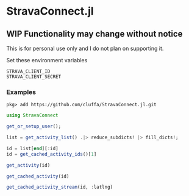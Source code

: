 # StravaConnect.jl  
## WIP Functionality may change without notice

This is for personal use only and I do not plan on supporting it.

Set these environment variables
```
STRAVA_CLIENT_ID
STRAVA_CLIENT_SECRET
```

### Examples

```
pkg> add https://github.com/cluffa/StravaConnect.jl.git
```

```julia
using StravaConnect

get_or_setup_user();

list = get_activity_list() .|> reduce_subdicts! |> fill_dicts!;

id = list[end][:id]
id = get_cached_activity_ids()[1]

get_activity(id)

get_cached_activity(id)

get_cached_activity_stream(id, :latlng)
```
